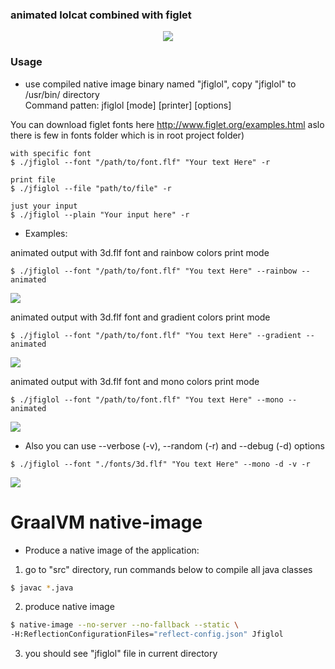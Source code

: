 ### animated lolcat combined with figlet

<p align="center">
   <img src="https://github.com/vzvz4/jfiglol/blob/master/img/g.gif"/>
</p>

### Usage
- use compiled native image binary named "jfiglol", copy "jfiglol" to /usr/bin/ directory   
Command patten:
jfiglol \[mode\] \[printer\] \[options\]

You can download figlet fonts here http://www.figlet.org/examples.html aslo there is few in fonts folder which is in root project folder) 
```
with specific font
$ ./jfiglol --font "/path/to/font.flf" "Your text Here" -r

print file
$ ./jfiglol --file "path/to/file" -r

just your input
$ ./jfiglol --plain "Your input here" -r
```
 - Examples:

 animated output with 3d.flf font and rainbow colors print mode
 ```
$ ./jfiglol --font "/path/to/font.flf" "You text Here" --rainbow --animated
```
<img src="https://github.com/vzvz4/jfiglol/blob/master/img/rainbow.gif"/>

animated output with 3d.flf font and gradient colors print mode
 ```
$ ./jfiglol --font "/path/to/font.flf" "You text Here" --gradient --animated  
```
<img src="https://github.com/vzvz4/jfiglol/blob/master/img/gradient.gif"/>

animated output with 3d.flf font and mono colors print mode
 ```
$ ./jfiglol --font "/path/to/font.flf" "You text Here" --mono --animated 
```
<img src="https://github.com/vzvz4/jfiglol/blob/master/img/mono.gif"/>

 - Also you can use --verbose (-v), --random (-r) and --debug (-d) options
```
$ ./jfiglol --font "./fonts/3d.flf" "You text Here" --mono -d -v -r
```
<img src="https://github.com/vzvz4/jfiglol/blob/master/img/help.png"/>

<h1> GraalVM native-image </h1>

- Produce a native image of the application:

1. go to "src" directory, run commands below to compile all java classes  

```bash
$ javac *.java
```

2. produce native image  

```bash
$ native-image --no-server --no-fallback --static \
-H:ReflectionConfigurationFiles="reflect-config.json" Jfiglol
```
3. you should see "jfiglol" file in current directory
